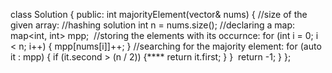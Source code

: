 class Solution {
public:
int majorityElement(vector<int>& nums) {
//size of the given array:
//hashing solution
int n = nums.size();
​
//declaring a map:
map<int, int> mpp;
​
//storing the elements with its occurnce:
for (int i = 0; i < n; i++) {
mpp[nums[i]]++;
}
​
//searching for the majority element:
for (auto it : mpp) {
if (it.second > (n / 2)) {****
return it.first;
}
}
​
return -1;
}
};